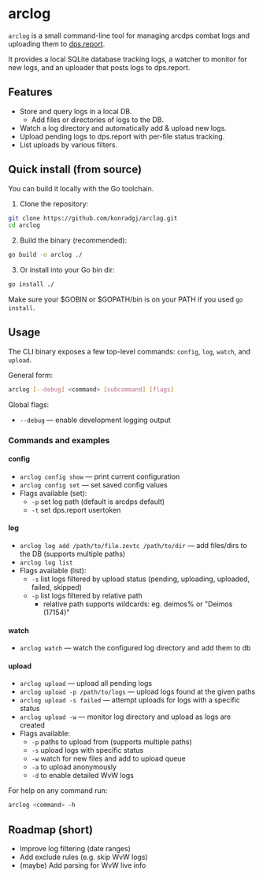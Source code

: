 # arclog

`arclog` is a small command-line tool for managing arcdps combat logs and uploading them to [dps.report](https://dps.report).

It provides a local SQLite database tracking logs, a watcher to monitor for new logs, and an uploader that posts logs to dps.report.

## Features

- Store and query logs in a local DB.
  - Add files or directories of logs to the DB.
- Watch a log directory and automatically add & upload new logs.
- Upload pending logs to dps.report with per-file status tracking.
- List uploads by various filters.

## Quick install (from source)

You can build it locally with the Go toolchain.

1. Clone the repository:

```bash
git clone https://github.com/konradgj/arclog.git
cd arclog
```

2. Build the binary (recommended):

```bash
go build -o arclog ./
```

3. Or install into your Go bin dir:

```bash
go install ./
```

Make sure your $GOBIN or $GOPATH/bin is on your PATH if you used `go install`.

## Usage

The CLI binary exposes a few top-level commands: `config`, `log`, `watch`, and `upload`.

General form:

```bash
arclog [--debug] <command> [subcommand] [flags]
```

Global flags:
- `--debug` — enable development logging output

### Commands and examples

#### config
- `arclog config show` — print current configuration
- `arclog config set` — set saved config values
- Flags available (set):
  - `-p` set log path (default is arcdps default)
  - `-t` set dps.report usertoken

#### log
- `arclog log add /path/to/file.zevtc /path/to/dir` — add files/dirs to the DB (supports multiple paths)
- `arclog log list` 
- Flags available (list):
  - `-s` list logs filtered by upload status (pending, uploading, uploaded, failed, skipped)
  - `-p` list logs filtered by relative path
    - relative path supports wildcards: eg. deimos% or "Deimos (17154)"

#### watch
- `arclog watch` — watch the configured log directory and add them to db

#### upload
- `arclog upload` — upload all pending logs
- `arclog upload -p /path/to/logs` — upload logs found at the given paths
- `arclog upload -s failed` — attempt uploads for logs with a specific status
- `arclog upload -w` — monitor log directory and upload as logs are created
- Flags available: 
  - `-p` paths to upload from (supports multiple paths)
  - `-s` upload logs with specific status
  - `-w` watch for new files and add to upload queue
  - `-a` to upload anonymously
  - `-d` to enable detailed WvW logs

For help on any command run:

```bash
arclog <command> -h
```

## Roadmap (short)

- Improve log filtering (date ranges)
- Add exclude rules (e.g. skip WvW logs)
- (maybe) Add parsing for WvW live info
